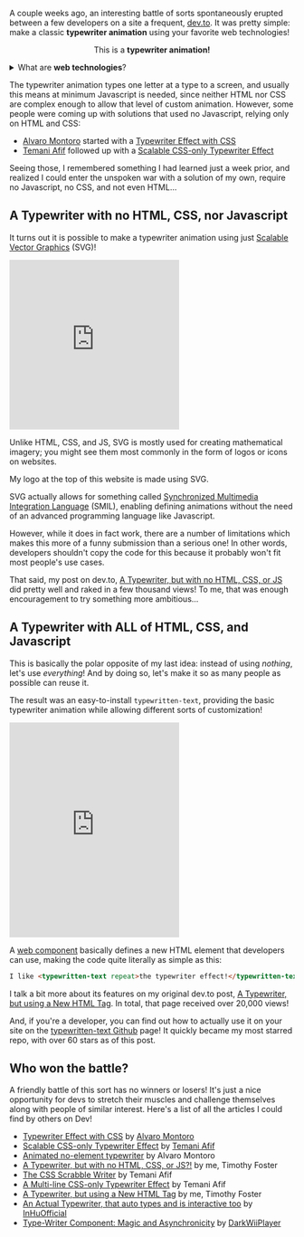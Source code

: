 <external-resource type="css" src="https://unpkg.com/@auroratide/typewritten-text@0.1.4/lib/style.css"></external-resource>
<external-resource type="js-module" src="https://unpkg.com/@auroratide/typewritten-text@0.1.4/lib/define.js"></external-resource>

A couple weeks ago, an interesting battle of sorts spontaneously erupted between a few developers on a site a frequent, [dev.to](dev.to). It was pretty simple: make a classic **typewriter animation** using your favorite web technologies!

<p style="text-align: center;">This is a <typewritten-text repeat><strong>typewriter animation!</strong></typewritten-text></p>

<side-text>
<details>
<summary>What are <strong>web technologies</strong>?</summary>
<p>All websites are built using HTML, CSS, and Javascript.</p>
<ul>
  <li>Hypertext Markup Language (<abbr>HTML</abbr>) gives web pages their skeletal structure, telling your computer what things are headings, paragraphs, and images.</li>
  <li>Cascading Style Sheets (<abbr>CSS</abbr>) make websites pretty, defining the look, feel, layout, and colors.</li>
  <li>Javascript (<abbr>JS</abbr>) makes pages dynamic, enabling advanced interactivity.</li>
</ul>
</details>
</side-text>

The typewriter animation types one letter at a type to a screen, and usually this means at minimum Javascript is needed, since neither HTML nor CSS are complex enough to allow that level of custom animation. However, some people were coming up with solutions that used no Javascript, relying only on HTML and CSS:

* [Alvaro Montoro](https://twitter.com/alvaro_montoro) started with a [Typewriter Effect with CSS](https://dev.to/alvaromontoro/typewriter-effect-with-css-38im)
* [Temani Afif](https://twitter.com/ChallengesCss) followed up with a [Scalable CSS-only Typewriter Effect](https://dev.to/afif/a-scalable-css-only-typewriter-effect-2opn)

Seeing those, I remembered something I had learned just a week prior, and realized I could enter the unspoken war with a solution of my own, require no Javascript, no CSS, and not even HTML...

## A Typewriter with no HTML, CSS, nor Javascript

It turns out it is possible to make a typewriter animation using just [Scalable Vector Graphics](https://developer.mozilla.org/en-US/docs/Web/SVG) (<abbr>SVG</abbr>)!

<iframe height="300" scrolling="no" title="Codepen: Typerwriter with SVG?" src="https://codepen.io/auroratide/embed/ExXVdZG?default-tab=result" frameborder="no" loading="lazy" allowtransparency="true" allowfullscreen="true">
  See the Pen <a href="https://codepen.io/auroratide/pen/ExXVdZG">
  Typerwriter with SVG?</a> by Timothy Foster (<a href="https://codepen.io/auroratide">@auroratide</a>)
  on <a href="https://codepen.io">CodePen</a>.
</iframe>

Unlike HTML, CSS, and JS, SVG is mostly used for creating mathematical imagery; you might see them most commonly in the form of logos or icons on websites.

<side-text>

My logo at the top of this website is made using SVG.

</side-text>

SVG actually allows for something called [Synchronized Multimedia Integration Language](https://developer.mozilla.org/en-US/docs/Web/SVG/SVG_animation_with_SMIL) (<abbr>SMIL</abbr>), enabling defining animations without the need of an advanced programming language like Javascript.

However, while it does in fact work, there are a number of limitations which makes this more of a funny submission than a serious one! In other words, developers shouldn't copy the code for this because it probably won't fit most people's use cases.

That said, my post on dev.to, [A Typewriter, but with no HTML, CSS, or JS](https://dev.to/auroratide/a-typewriter-but-with-no-html-css-or-js-1bgd) did pretty well and raked in a few thousand views! To me, that was enough encouragement to try something more ambitious...

## A Typewriter with ALL of HTML, CSS, and Javascript

This is basically the polar opposite of my last idea: instead of using _nothing_, let's use _everything_! And by doing so, let's make it so as many people as possible can reuse it.

The result was an easy-to-install `typewritten-text`, providing the basic typewriter animation while allowing different sorts of customization!

<iframe height="380" title="Codepen: Typewriter Component" src="https://codepen.io/auroratide/embed/MWoJdda?default-tab=result" frameborder="no" loading="lazy" allowtransparency="true" allowfullscreen="true">
  See the Pen <a href="https://codepen.io/auroratide/pen/MWoJdda">Typewriter Component</a> by Timothy Foster (<a href="https://codepen.io/auroratide">@auroratide</a>)
  on <a href="https://codepen.io">CodePen</a>.
</iframe>

A [web component](https://developer.mozilla.org/en-US/docs/Web/Web_Components) basically defines a new HTML element that developers can use, making the code quite literally as simple as this:

```html
I like <typewritten-text repeat>the typewriter effect!</typewritten-text>
```

I talk a bit more about its features on my original dev.to post, [A Typewriter, but using a New HTML Tag](https://dev.to/auroratide/a-typewriter-but-using-a-new-html-tag-60i). In total, that page received over 20,000 views!

And, if you're a developer, you can find out how to actually use it on your site on the [typewritten-text Github](https://github.com/Auroratide/typewritten-text) page! It quickly became my most starred repo, with over 60 stars as of this post.

## Who won the battle?

A friendly battle of this sort has no winners or losers! It's just a nice opportunity for devs to stretch their muscles and challenge themselves along with people of similar interest. Here's a list of all the articles I could find by others on Dev!

* [Typewriter Effect with CSS](https://dev.to/alvaromontoro/typewriter-effect-with-css-38im) by [Alvaro Montoro](https://twitter.com/alvaro_montoro)
* [Scalable CSS-only Typewriter Effect](https://dev.to/afif/a-scalable-css-only-typewriter-effect-2opn) by [Temani Afif](https://twitter.com/ChallengesCss)
* [Animated no-element typewriter](https://dev.to/alvaromontoro/animated-no-element-typewriter-2835) by Alvaro Montoro
* [A Typewriter, but with no HTML, CSS, or JS?!](https://dev.to/auroratide/a-typewriter-but-with-no-html-css-or-js-1bgd) by me, Timothy Foster
* [The CSS Scrabble Writer](https://dev.to/afif/the-css-scrabble-writer-the-next-gen-typewriter-fbi) by Temani Afif
* [A Multi-line CSS-only Typewriter Effect](https://dev.to/afif/a-multi-line-css-only-typewriter-effect-3op3) by Temani Afif
* [A Typewriter, but using a New HTML Tag](https://dev.to/auroratide/a-typewriter-but-using-a-new-html-tag-60i) by me, Timothy Foster
* [An Actual Typewriter, that auto types and is interactive too](https://dev.to/inhuofficial/an-actual-interactive-typewriter-2hg9) by [InHuOfficial](https://twitter.com/InHuOfficial)
* [Type-Writer Component: Magic and Asynchronicity](https://dev.to/darkwiiplayer/building-an-html-type-writer-3hpj) by [DarkWiiPlayer](https://dev.to/darkwiiplayer)
